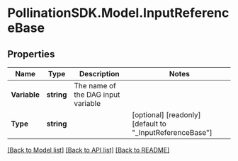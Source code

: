 
# PollinationSDK.Model.InputReferenceBase

## Properties

Name | Type | Description | Notes
------------ | ------------- | ------------- | -------------
**Variable** | **string** | The name of the DAG input variable | 
**Type** | **string** |  | [optional] [readonly] [default to "_InputReferenceBase"]

[[Back to Model list]](../README.md#documentation-for-models)
[[Back to API list]](../README.md#documentation-for-api-endpoints)
[[Back to README]](../README.md)

